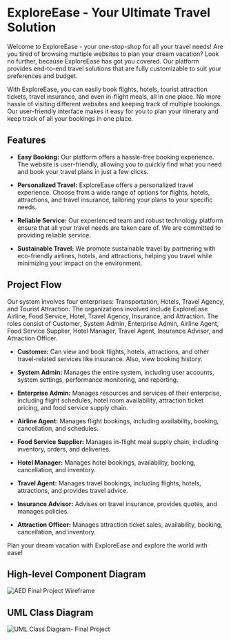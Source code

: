 # ExploreEase - Your Ultimate Travel Solution

Welcome to ExploreEase - your one-stop-shop for all your travel needs! Are you tired of browsing multiple websites to plan your dream vacation? Look no further, because ExploreEase has got you covered. Our platform provides end-to-end travel solutions that are fully customizable to suit your preferences and budget.

With ExploreEase, you can easily book flights, hotels, tourist attraction tickets, travel insurance, and even in-flight meals, all in one place. No more hassle of visiting different websites and keeping track of multiple bookings. Our user-friendly interface makes it easy for you to plan your itinerary and keep track of all your bookings in one place.

## Features

- **Easy Booking:** Our platform offers a hassle-free booking experience. The website is user-friendly, allowing you to quickly find what you need and book your travel plans in just a few clicks.

- **Personalized Travel:** ExploreEase offers a personalized travel experience. Choose from a wide range of options for flights, hotels, attractions, and travel insurance, tailoring your plans to your specific needs.

- **Reliable Service:** Our experienced team and robust technology platform ensure that all your travel needs are taken care of. We are committed to providing reliable service.

- **Sustainable Travel:** We promote sustainable travel by partnering with eco-friendly airlines, hotels, and attractions, helping you travel while minimizing your impact on the environment.

## Project Flow

Our system involves four enterprises: Transportation, Hotels, Travel Agency, and Tourist Attraction. The organizations involved include ExploreEase Airline, Food Service, Hotel, Travel Agency, Insurance, and Attraction. The roles consist of Customer, System Admin, Enterprise Admin, Airline Agent, Food Service Supplier, Hotel Manager, Travel Agent, Insurance Advisor, and Attraction Officer.

- **Customer:** Can view and book flights, hotels, attractions, and other travel-related services like insurance. Also, view booking history.

- **System Admin:** Manages the entire system, including user accounts, system settings, performance monitoring, and reporting.

- **Enterprise Admin:** Manages resources and services of their enterprise, including flight schedules, hotel room availability, attraction ticket pricing, and food service supply chain.

- **Airline Agent:** Manages flight bookings, including availability, booking, cancellation, and schedules.

- **Food Service Supplier:** Manages in-flight meal supply chain, including inventory, orders, and deliveries.

- **Hotel Manager:** Manages hotel bookings, availability, booking, cancellation, and inventory.

- **Travel Agent:** Manages travel bookings, including flights, hotels, attractions, and provides travel advice.

- **Insurance Advisor:** Advises on travel insurance, provides quotes, and manages policies.

- **Attraction Officer:** Manages attraction ticket sales, availability, booking, cancellation, and inventory.

Plan your dream vacation with ExploreEase and explore the world with ease!

## High-level Component Diagram
![AED Final Project Wireframe](https://user-images.githubusercontent.com/113735355/233879327-b6a6583f-9197-4bb4-ba9b-78ea8226d72a.png)

## UML Class Diagram
![UML Class Diagram- Final Project](https://user-images.githubusercontent.com/113735355/233879420-e23aa48e-36ae-4554-adaa-ad24f9b3a934.png)
